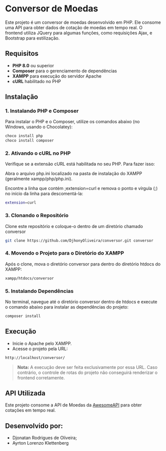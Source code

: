 # Conversor de Moedas

Este projeto é um conversor de moedas desenvolvido em PHP. Ele consome uma API para obter dados de cotação de moedas em tempo real. O frontend utiliza JQuery para algumas funções, como requisições Ajax, e Bootstrap para estilização.

## Requisitos

- **PHP 8.0** ou superior
- **Composer** para o gerenciamento de dependências
- **XAMPP** para execução do servidor Apache
- **cURL** habilitado no PHP

## Instalação

### 1. Instalando PHP e Composer

Para instalar o PHP e o Composer, utilize os comandos abaixo (no Windows, usando o Chocolatey):

```bash
choco install php
choco install composer
```

### 2. Ativando o cURL no PHP
Verifique se a extensão cURL está habilitada no seu PHP. Para fazer isso:

Abra o arquivo php.ini localizado na pasta de instalação do XAMPP (geralmente xampp/php/php.ini).

Encontre a linha que contém ;extension=curl e remova o ponto e vírgula (;) no início da linha para descomentá-la:

```bash
extension=curl
```

### 3. Clonando o Repositório

Clone este repositório e coloque-o dentro de um diretório chamado conversor

```bash
git clone https://github.com/DjhonyOliveira/conversor.git conversor
```

### 4. Movendo o Projeto para o Diretório do XAMPP

Após o clone, mova o diretório conversor para dentro do diretório htdocs do XAMPP:

```bash
xampp/htdocs/conversor
```

### 5. Instalando Dependências

No terminal, navegue até o diretório conversor dentro de htdocs e execute o comando abaixo para instalar as dependências do projeto:

```bash
composer install
```

## Execução

- Inicie o Apache pelo XAMPP.
- Acesse o projeto pela URL:

``` bash
http://localhost/conversor/
```
> **Nota:** A execução deve ser feita exclusivamente por essa URL. Caso contrário, o controle de rotas do projeto não conseguirá renderizar o frontend corretamente.

## API Utilizada

Este projeto consome a API de Moedas da <a href="https://docs.awesomeapi.com.br/api-de-moedas">AwesomeAPI</a> para obter cotações em tempo real.

## Desenvolvido por:

- Djonatan Rodrigues de Oliveira;
- Ayrton Lorenzo Klettenberg 